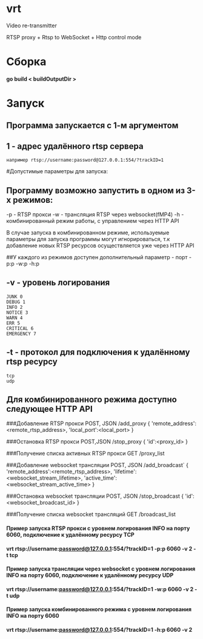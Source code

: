 # vrt

Video re-transmitter

RTSP proxy + Rtsp to WebSocket + Http control mode

# Cборка
#### go build < buildOutputDir >

# Запуск
## Программа запускается с 1-м аргументом

## 1 - адрес удалённого rtsp сервера
    например rtsp://username:password@127.0.0.1:554/?trackID=1

#Допустимые параметры для запуска:

## Программу возможно запустить в одном из 3-х режимов:
-p - RTSP прокси
-w - трансляция RTSP через websocket(fMP4)
-h - комбинированный режим работы, с управлением через HTTP API

В случае запуска в комбинированном режиме, используемые параметры для запуска программы могут игнорироваться, т.к
добавление новых RTSP ресурсов осуществляется уже через HTTP API

##У каждого из режимов доступен дополнительный параметр - порт
 -p:p
 -w:p
 -h:p

## -v - уровень логирования
    JUNK 0
    DEBUG 1
    INFO 2
    NOTICE 3
    WARN 4
    ERR 5
    CRITICAL 6
    EMERGENCY 7

## -t - протокол для подключения к удалённому rtsp ресурсу
    tcp
    udp

## Для комбинированного режима доступно следующее HTTP API

###Добавление RTSP прокси
POST, JSON /add_proxy
{
	'remote_address':<remote_rtsp_address>,
	'local_port':<local_port>
}

###Остановка RTSP прокси
POST,JSON /stop_proxy
{
'id':<proxy_id>
}


###Получение списка активных RTSP прокси
GET /proxy_list


###Добавление websocket трансляции
POST, JSON /add_broadcast`
{
	'remote_address':<remote_rtsp_address>,
	'lifetime':<websocket_stream_lifetime>,
	'active_time':<websocket_stream_active_time>
}

###Остановка websocket трансляции
POST, JSON /stop_broadcast
{
'id':<websocket_broadcast_id>
}

###Получение списка websocket трансляций
GET /broadcast_list



#### Пример запуска RTSP прокси с уровнем логирования INFO на порту 6060, подключение к удалённому ресурсу TCP
#### vrt rtsp://username:password@127.0.0.1:554/?trackID=1 -p:p 6060 -v 2 -t tcp

#### Пример запуска трансляции через websocket с уровнем логирования INFO на порту 6060, подключение к удалённому ресурсу UDP
#### vrt rtsp://username:password@127.0.0.1:554/?trackID=1 -w:p 6060 -v 2 -t udp

#### Пример запуска комбинированного режима с уровнем логирования INFO на порту 6060
#### vrt rtsp://username:password@127.0.0.1:554/?trackID=1 -h:p 6060 -v 2





